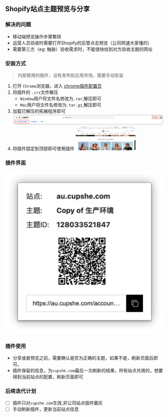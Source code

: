 ## Shopify站点主题预览与分享

### 解决的问题

- 移动端预览操作步骤繁琐
- 运营人员验收时需要打开Shopify的后管点击预览（公司网速大家懂的）
- 需要第三方（eg: 触脉）验收需求时，不能很快给到对方验收主题的网址

### 安装方式
> 内部使用的插件，没有发布到应用市场，需要手动安装

1. 打开 `Chrome`浏览器，进入 [chrome插件配置页](chrome://extensions/)
2. 将插件的 `.crx`文件解压
   - `Window`用户将文件名修改为`.rar`,解压即可
   - `Mac`用户将文件名修改为`.tar.gz`,解压即可
3. 加载已解压的拓展程序即可
![打开开发者模式](https://github.com/EugenioCode/picBed/blob/main/img.png?raw=true)
4. 将插件固定到顶部即可使用插件
![加载插件](https://github.com/EugenioCode/picBed/blob/main/iShot2022-02-25%2015.12.26.gif)

### 插件界面
![插件预览图](https://github.com/EugenioCode/picBed/blob/main/iShot2022-02-25%2015.20.53.png?raw=true)

### 插件使用
- 分享或者预览之前，需要确认是否为正确的主题，如果不是，刷新页面后即可。
- 插件保留的信息，为`cupshe.com`最后一次刷新的结果，所有站点共用的，想要得到当前站点的配置，刷新页面即可


### 后续迭代计划
- [ ] 插件只对`cupshe.com`生效,非公司站点插件置灰
- [ ] 手动刷新插件，更新当前站点信息
